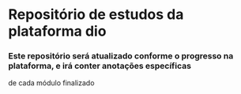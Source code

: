 # Repositório de estudos da plataforma dio
### Este repositório será atualizado conforme o progresso na plataforma, e irá conter anotações específicas 
de cada módulo finalizado
